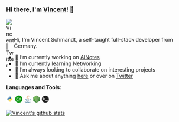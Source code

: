 ### Hi there, I'm [Vincent](https://vincentscode.de)! 👋

<a href="https://twitter.com/vincentscode">
  <img align="left" alt="Vincent | Twitter" width="21px" src="https://raw.githubusercontent.com/anuraghazra/anuraghazra/master/assets/twitter.svg" />
</a>

<br />
<br />

Hi, I'm Vincent Schmandt, a self-taught full-stack developer from Germany.

- 🔭 I’m currently working on [AINotes](https://www.ainotes.xyz/)
- 🌱 I’m currently learning Networking
- 👯 I’m always looking to collaborate on interesting projects
- 💬 Ask me about anything [here](https://github.com/vincentscode/vincentscode/issues) or over on [Twitter](https://twitter.com/vincentscode)

**Languages and Tools:**

<code><img height="20" src="https://raw.githubusercontent.com/github/explore/80688e429a7d4ef2fca1e82350fe8e3517d3494d/topics/python/python.png"></code>
<code><img height="20" src="https://raw.githubusercontent.com/github/explore/80688e429a7d4ef2fca1e82350fe8e3517d3494d/topics/csharp/csharp.png"></code>
<code><img height="20" src="https://raw.githubusercontent.com/github/explore/80688e429a7d4ef2fca1e82350fe8e3517d3494d/topics/java/java.png"></code>
<code><img height="20" src="https://raw.githubusercontent.com/github/explore/80688e429a7d4ef2fca1e82350fe8e3517d3494d/topics/nodejs/nodejs.png"></code>
<code><img height="20" src="https://raw.githubusercontent.com/github/explore/80688e429a7d4ef2fca1e82350fe8e3517d3494d/topics/terminal/terminal.png"></code>

<a href="https://github.com/vincentscode?tab=repositories">
  <img align="center" src="https://github-readme-stats.vercel.app/api?username=vincentscode&show_icons=true&include_all_commits=true&theme=default_repocard&count_private=true" alt="Vincent's github stats" />
</a>
